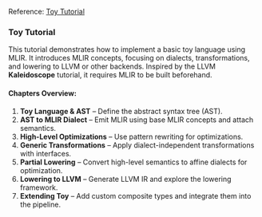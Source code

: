 Reference:
[Toy Tutorial](https://mlir.llvm.org/docs/Tutorials/Toy/)

### **Toy Tutorial**  

This tutorial demonstrates how to implement a basic toy language using MLIR. It introduces MLIR concepts, focusing on dialects, transformations, and lowering to LLVM or other backends. Inspired by the LLVM **Kaleidoscope** tutorial, it requires MLIR to be built beforehand.  

#### **Chapters Overview:**  
1. **Toy Language & AST** – Define the abstract syntax tree (AST).  
2. **AST to MLIR Dialect** – Emit MLIR using base MLIR concepts and attach semantics.  
3. **High-Level Optimizations** – Use pattern rewriting for optimizations.  
4. **Generic Transformations** – Apply dialect-independent transformations with interfaces.  
5. **Partial Lowering** – Convert high-level semantics to affine dialects for optimization.  
6. **Lowering to LLVM** – Generate LLVM IR and explore the lowering framework.  
7. **Extending Toy** – Add custom composite types and integrate them into the pipeline.  

